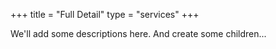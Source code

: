 +++ 
title = "Full Detail" 
type = "services"
+++

We'll add some descriptions here.
And create some children...


